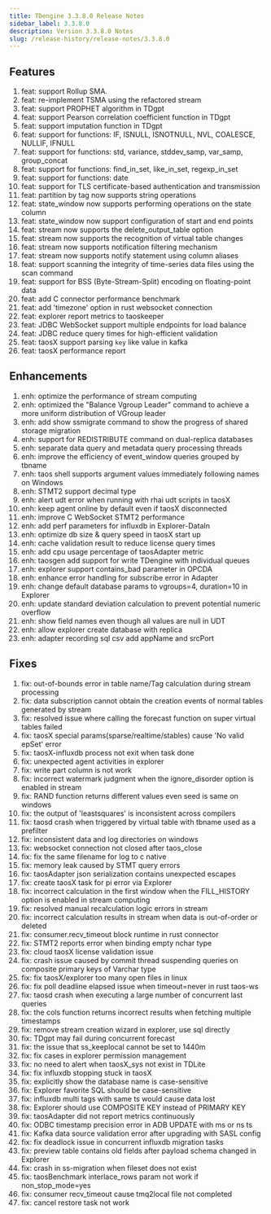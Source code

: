 ```yaml
---
title: TDengine 3.3.8.0 Release Notes
sidebar_label: 3.3.8.0
description: Version 3.3.8.0 Notes
slug: /release-history/release-notes/3.3.8.0
---
```


## Features
  1. feat: support Rollup SMA.
  2. feat: re-implement TSMA using the refactored stream
  3. feat: support PROPHET algorithm in TDgpt
  4. feat: support Pearson correlation coefficient function in TDgpt
  5. feat: support imputation function in TDgpt
  6. feat: support for functions: IF, ISNULL, ISNOTNULL, NVL, COALESCE, NULLIF, IFNULL
  7. feat: support for functions: std, variance, stddev_samp, var_samp, group_concat 
  8. feat: support for functions: find_in_set, like_in_set, regexp_in_set
  9. feat: support for functions: date
 10. feat: support for TLS certificate-based authentication and transmission
 11. feat: partition by tag now supports string operations
 12. feat: state_window now supports performing operations on the state column
 13. feat: state_window now support configuration of start and end points
 14. feat: stream now supports the delete_output_table option
 15. feat: stream now supports the recognition of virtual table changes
 16. feat: stream now supports notification filtering mechanism
 17. feat: stream now supports notify statement using column aliases
 18. feat: support scanning the integrity of time-series data files using the scan command
 19. feat: support for ​​BSS (Byte-Stream-Split) encoding​​ on floating-point data
 20. feat: add C connector performance benchmark
 21. feat: add 'timezone' option in rust websocket connection
 22. feat: explorer report metrics to taoskeeper
 23. feat: JDBC WebSocket support multiple endpoints for load balance
 24. feat: JDBC reduce query times for high-efficient validation
 25. feat: taosX support parsing `key` like value in kafka
 26. feat: taosX performance report
 
## Enhancements
  1. enh: optimize the performance of stream computing
  2. enh: optimized the "Balance Vgroup Leader" command to achieve a more uniform distribution of VGroup leader
  3. enh: add show ssmigrate command to show the progress of shared storage migration
  4. enh: support for REDISTRIBUTE command on dual-replica databases
  5. enh: separate data query and metadata query processing threads
  6. enh: improve the efficiency of event_window queries grouped by tbname
  7. enh: taos shell supports argument values immediately following names on Windows
  8. enh: STMT2 support decimal type
  9. enh: alert udt error when running with rhai udt scripts in taosX
 10. enh: keep agent online by default even if taosX disconnected
 11. enh: improve C WebSocket STMT2 performance
 12. enh: add perf parameters for influxdb in Explorer-DataIn
 13. enh: optimize db size & query speed in taosX start up
 14. enh: cache validation result to reduce license query times
 15. enh: add cpu usage percentage of taosAdapter metric
 16. enh: taosgen add support for write TDengine with individual queues
 17. enh: explorer support contains_bad parameter in OPCDA
 18. enh: enhance error handling for subscribe error in Adapter
 19. enh: change default database params to vgroups=4, duration=10 in Explorer
 20. enh: update standard deviation calculation to prevent potential numeric overflow
 21. enh: show field names even though all values are null in UDT
 22. enh: allow explorer create database with replica
 23. enh: adapter recording sql csv add appName and srcPort

## Fixes
  1. fix: out-of-bounds error in table name/Tag calculation during stream processing
  2. fix: data subscription cannot obtain the creation events of normal tables generated by stream
  3. fix: resolved issue where calling the forecast function on super virtual tables failed
  4. fix: taosX special params(sparse/realtime/stables) cause 'No valid epSet' error
  5. fix: taosX-influxdb process not exit when task done
  6. fix: unexpected agent activities in explorer
  7. fix: write part column is not work
  8. fix: incorrect watermark judgment when the ignore_disorder option is enabled in stream
  9. fix: RAND function returns different values even seed is same on windows
 10. fix: the output of 'leastsquares' is inconsistent across compilers
 11. fix: taosd crash when triggered  by virtual table with tbname used as a prefilter
 12. fix: inconsistent data and log directories on windows
 13. fix: websocket connection not closed after taos_close 
 14. fix: fix the same filename for log to c native
 15. fix: memory leak caused by STMT query errors
 16. fix: taosAdapter json serialization contains unexpected escapes
 17. fix: create taosX task for pi error via Explorer
 18. fix: incorrect calculation in the first window when the FILL_HISTORY option is enabled in stream computing
 19. fix: resolved manual recalculation logic errors in stream
 20. fix: incorrect calculation results in stream when data is out-of-order or deleted
 21. fix: consumer.recv_timeout block runtime in rust connector
 22. fix: STMT2 reports error when binding empty nchar type
 23. fix: cloud taosX license validation issue
 24. fix: crash issue caused by commit thread suspending queries on composite primary keys of Varchar type
 25. fix: fix taosX/explorer too many open files in linux
 26. fix: fix poll deadline elapsed issue when timeout=never in rust taos-ws
 27. fix: taosd crash when executing a large number of concurrent last queries
 28. fix: the cols function returns incorrect results when fetching multiple timestamps
 29. fix: remove stream creation wizard in explorer, use sql directly
 30. fix: TDgpt may fail during concurrent forecast
 31. fix: the issue that ss_keeplocal cannot be set to 1440m
 32. fix: fix cases in explorer permission management
 33. fix: no need to alert when taosX_sys not exist in TDLite
 34. fix: fix influxdb stopping stuck in taosX
 35. fix: explicitly show the database name is case-sensitive
 36. fix: Explorer favorite SQL should be case-sensitive
 37. fix: influxdb multi tags with same ts would cause data lost
 38. fix: Explorer should use COMPOSITE KEY instead of PRIMARY KEY
 39. fix: taosAdapter did not report metrics continuously
 40. fix: ODBC timestamp precision error in ADB UPDATE with ms or ns ts
 41. fix: Kafka data source validation error after upgrading with SASL config
 42. fix: fix deadlock issue in concurrent influxdb migration tasks
 43. fix: preview table contains old fields after payload schema changed in Explorer
 44. fix: crash in ss-migration when fileset does not exist
 45. fix: taosBenchmark interlace_rows param not work if non_stop_mode=yes
 46. fix: consumer recv_timeout cause tmq2local file not completed
 47. fix: cancel restore task not work

